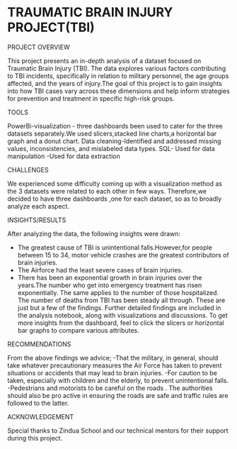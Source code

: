 # TRAUMATIC BRAIN INJURY PROJECT(TBI)
PROJECT OVERVIEW

This project presents an in-depth analysis of a dataset focused on Traumatic Brain Injury (TBI). The data explores various factors contributing to TBI incidents, specifically in relation to military personnel, the age groups affected, and the years of injury.The goal of this project is to gain insights into how TBI cases vary across these dimensions and help inform strategies for prevention and treatment in specific high-risk groups.

TOOLS 

PowerBi-visualization - three dashboards been used to cater for the three datasets separately.We used slicers,stacked line charts,a horizontal bar graph and a donut chart.
Data cleaning-Identified and addressed missing values, inconsistencies, and mislabeled data types.
SQL- Used for data manipulation
	  -Used for data extraction
   
CHALLENGES

We experienced some difficulty coming up with a visualization method as the 3 datasets were related to each other in few ways. Therefore,we decided to have three dashboards ,one for each dataset, so as to broadly analyze each aspect.

INSIGHTS/RESULTS

 After analyzing the data, the following insights were drawn:
- The greatest cause of TBI  is unintentional falls.However,for people between 15 to 34, motor vehicle crashes are the greatest contributors of brain injuries.
- The Airforce had the least severe cases of brain injuries.
- There has been an exponential growth in brain injuries over the years.The number who get into emergency treatment has risen exponentially. The same applies to the number of those hospitalized. The number of deaths from TBI has been steady all through.
These are just but a few of the findings.
Further detailed findings are included in the analysis notebook, along with visualizations and discussions. To get more insights from the dashboard, feel to click the slicers or horizontal bar graphs to compare various attributes.

RECOMMENDATIONS

From the above findings we advice; 
               -That the military, in general, should take whatever precautionary measures the Air Force has taken to prevent situations or accidents that may lead to brain injuries.
               -For caution to be taken, especially with children and the elderly, to prevent unintentional falls. 
               -Pedestrians and motorists to be careful on the roads . The authorities should also be pro active in ensuring the roads are safe and traffic rules are followed to the latter.
               
ACKNOWLEDGEMENT

Special thanks to Zindua School and our technical mentors for their support during this project.
